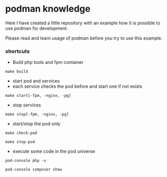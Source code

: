 # podman knowledge

Here I have created a little repository with an example how it is possible to use podman for development.

Please read and learn usage of podman before you try to use this example.

### shortcuts

- Build php tools and fpm container
```shell
make build
```

- start pod and services
- each service checks the pod before and start one if not exists
```shell
make start[-fpm, -nginx, -pg]
```

- stop services
```shell
make stop[-fpm, -nginx, -pg]
```

- start/stop the pod only
```shell
make check-pod
```
```shell
make stop-pod
```
- execute some code in the pod universe
```shell
pod-console php -v
```
```shell
pod-console composer show
```
